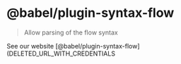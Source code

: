 # @babel/plugin-syntax-flow

> Allow parsing of the flow syntax

See our website [@babel/plugin-syntax-flow](DELETED_URL_WITH_CREDENTIALS